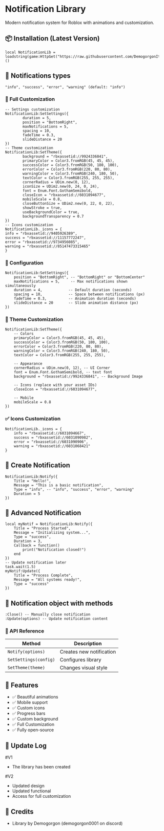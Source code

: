 # Notification Library

Modern notification system for Roblox with animations and customization.

## 📦 Installation (Latest Version)
```
local NotificationLib = loadstring(game:HttpGet("https://raw.githubusercontent.com/DemogorgonItsMe/DemoNotifications/refs/heads/main/V2/source.lua"))()
```

## 🧾 Notifications types
```
"info", "success", "error", "warning" (default: "info")
```

### 🔨 Full Customization
```
-- Settings customization
NotificationLib:SetSettings({
        duration = 5,
        position = "BottomRight",
        maxNotifications = 5,
        spacing = 10,
        fadeTime = 0.3,
        slideDistance = 20
})
-- Theme customization
NotificationLib:SetTheme({
        background = "rbxassetid://9924336841",
        primaryColor = Color3.fromRGB(45, 45, 45),
        successColor = Color3.fromRGB(50, 180, 100),
        errorColor = Color3.fromRGB(220, 80, 80),
        warningColor = Color3.fromRGB(240, 180, 50),
        textColor = Color3.fromRGB(255, 255, 255),
        cornerRadius = UDim.new(0, 12),
        iconSize = UDim2.new(0, 24, 0, 24),
        font = Enum.Font.GothamSemibold,
        closeIcon = "rbxassetid://6031094677",
        mobileScale = 0.8,
        closeButtonSize = UDim2.new(0, 22, 0, 22),
        showStroke = true,
        useBackgroundColor = true,
        backgroundTransparency = 0.7
})
-- Icons customization
NotificationLib._icons = {
info = "rbxassetid://9405926389",
success = "rbxassetid://11157772247",
error = "rbxassetid://9734956085",
warning = "rbxassetid://85147473315465"
}
```

### 🔧 Configuration
```
NotificationLib:SetSettings({
    position = "BottomRight", -- "BottomRight" or "BottomCenter"
    maxNotifications = 5,     -- Max notifications shown simultaneously
    duration = 4,            -- Default duration (seconds)
    spacing = 10,            -- Space between notifications (px)
    fadeTime = 0.3,          -- Animation duration (seconds)
    slideDistance = 20       -- Slide animation distance (px)
})
```

### 🎨 Theme Customization
```
NotificationLib:SetTheme({
    -- Colors
    primaryColor = Color3.fromRGB(45, 45, 45),
    successColor = Color3.fromRGB(50, 180, 100),
    errorColor = Color3.fromRGB(220, 80, 80),
    warningColor = Color3.fromRGB(240, 180, 50),
    textColor = Color3.fromRGB(255, 255, 255),
    
    -- Appearance
    cornerRadius = UDim.new(0, 12), -- UI Corner
    font = Enum.Font.GothamSemibold, -- text font
    background = "rbxassetid://9924336841", -- Background Image
    
    -- Icons (replace with your asset IDs)
    closeIcon = "rbxassetid://6031094677",
    
    -- Mobile
    mobileScale = 0.8
})
```

### ✅ Icons Customization
```
NotificationLib._icons = {
    info = "rbxassetid://6031094667",
    success = "rbxassetid://6031090982",
    error = "rbxassetid://6031090906",
    warning = "rbxassetid://6031068421"
}
```

## 🚀 Create Notification
```
NotificationLib:Notify({
    Title = "Hello!",
    Message = "This is a basic notification",
    Type = "info", -- "info", "success", "error", "warning"
    Duration = 5
})
```

## 🚀 Advanced Notification
```
local myNotif = NotificationLib:Notify({
    Title = "Process Started",
    Message = "Initializing system...",
    Type = "success",
    Duration = 3,
    Callback = function()
        print("Notification closed!")
    end
})
-- Update notification later
task.wait(1.5)
myNotif:Update({
    Title = "Process Complete",
    Message = "All systems ready!",
    Type = "success"
})
```

## 🧾 Notification object with methods
```
:Close() -- Manually close notification
:Update(options) -- Update notification content
```

### 📝 API Reference
| Method | Description |
|--------|-------------|
| `Notify(options)` | Creates new notification |
| `SetSettings(config)` | Configures library |
| `SetTheme(theme)` | Changes visual style |

## 🌟 Features
- ✅ Beautiful animations
- ✅ Mobile support
- ✅ Custom icons
- ✅ Progress bars
- ✅ Custom background
- ✅ Full Customization
- ✅ Fully open-source

## 🌟 Update Log
#V1
- The library has been created

#V2
- Updated design
- Updated functional
- Access for full customization


## 💎 Credits
- Library by Demogorgon (demogorgon0001 on discord)
